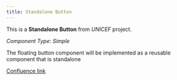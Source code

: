 ```yaml
---
title: Standalone Button
---
```


This is a **Standalone Button** from *UNICEF* project.

*Component Type: Simple*

The floating button component will be implemented as a reusable component that is standalone

[Confluence link](https://confluence.mirum.agency:8443/display/UDTP4/Component+Matrix#ComponentMatrix-StandaloneButton)

